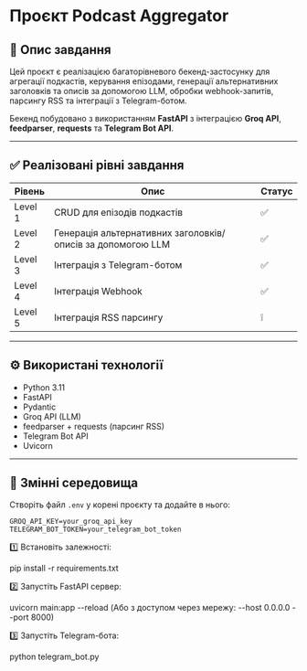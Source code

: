 # Проєкт Podcast Aggregator

## 📝 Опис завдання

Цей проєкт є реалізацією багаторівневого бекенд-застосунку для агрегації подкастів, керування епізодами, генерації альтернативних заголовків та описів за допомогою LLM, обробки webhook-запитів, парсингу RSS та інтеграції з Telegram-ботом.

Бекенд побудовано з використанням **FastAPI** з інтеграцією **Groq API**, **feedparser**, **requests** та **Telegram Bot API**.

---

## ✅ Реалізовані рівні завдання

| Рівень | Опис | Статус |
|--------|------|--------|
| Level 1 | CRUD для епізодів подкастів | ✅ |
| Level 2 | Генерація альтернативних заголовків/описів за допомогою LLM | ✅ |
| Level 3 | Інтеграція з Telegram-ботом | ✅ |
| Level 4 | Інтеграція Webhook | ✅ |
| Level 5 | Інтеграція RSS парсингу | ❕ |

---

## ⚙ Використані технології

- Python 3.11
- FastAPI
- Pydantic
- Groq API (LLM)
- feedparser + requests (парсинг RSS)
- Telegram Bot API
- Uvicorn

---

## 🔑 Змінні середовища

Створіть файл `.env` у корені проєкту та додайте в нього:

```env
GROQ_API_KEY=your_groq_api_key
TELEGRAM_BOT_TOKEN=your_telegram_bot_token
```

1️⃣ Встановіть залежності:

pip install -r requirements.txt

2️⃣ Запустіть FastAPI сервер:

uvicorn main:app --reload
(Або з доступом через мережу: --host 0.0.0.0 --port 8000)

3️⃣ Запустіть Telegram-бота:

python telegram_bot.py
